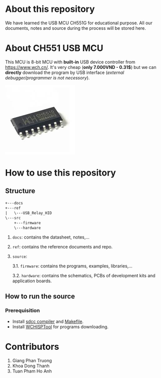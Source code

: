 # About this repository
We have learned the USB MCU CH551G for educational purpose. All our documents, notes and source during the process will be stored here.

# About CH551 USB MCU
This MCU is 8-bit MCU with **built-in** USB device controller from https://www.wch.cn/. It's very cheap (**only 7.000VND - 0.31$**) but we can **directly** download the program by USB interface (*external debugger/programmer is not necessory*).

![alt text](ch551g.png)

# How to use this repository
## Structure
```
+---docs
+---ref
|   \---USB_Relay_HID
\---src
    +---firmware
    \---hardware
```
1. ```docs```: contains the datasheet, notes,...
2. ```ref```: contains the reference documents and repo.
3. ```source```: 
   
   3.1. ```firmware```: contains the programs, examples, libraries,...
  
   3.2. ```hardware```: contains the schematics, PCBs of development kits and application boards.
## How to run the source
### Prerequisition
- Install [sdcc compiler](https://sourceforge.net/projects/sdcc/files/) and <a href="https://gnuwin32.sourceforge.net/packages/make.htm" target="_blank">Makefile</a>.
- Install [WCHISPTool](https://www.wch-ic.com/downloads/WCHISPTool_Setup_exe.html) for programs downloading.
# Contributors
1. Giang Phan Truong
2. Khoa Dong Thanh
3. Tuan Pham Ho Anh